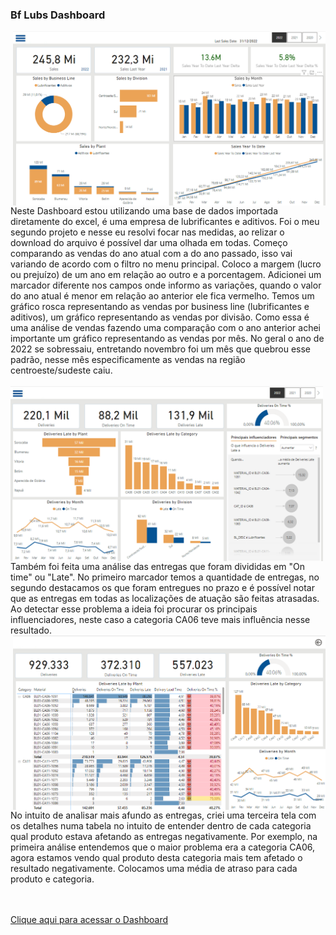 ### Bf Lubs Dashboard

<img align="right" width="500"  src="https://github.com/polya-na/Bf-Lubs/blob/main/Imagens/projeto-tela-inicial.png?raw=true">
Neste Dashboard estou utilizando uma base de dados importada diretamente do excel, é uma empresa de lubrificantes e aditivos. Foi o meu segundo projeto e nesse eu resolvi focar nas medidas, ao relizar o download do arquivo é possível dar uma olhada em todas.
Começo comparando as vendas do ano atual com a  do ano passado, isso vai variando de acordo com o filtro no menu principal. Coloco a margem (lucro ou prejuízo) de um ano em relação ao outro e a porcentagem. Adicionei
um marcador diferente nos campos onde informo as variações, quando o valor do ano atual é menor em relação ao anterior ele fica vermelho. Temos um gráfico rosca representando as vendas por business line (lubrificantes e aditivos),
um gráfico representando as vendas por divisão. Como essa é uma análise de vendas fazendo uma comparação com o ano anterior achei importante um gráfico representando as vendas por mês. No geral o ano de 2022 se sobressaiu, entretando
novembro foi um mês que quebrou esse padrão, nesse mês especificamente as vendas na região centroeste/sudeste caiu.
<br><br>

<img align="left" width="500"  src="https://github.com/polya-na/Bf-Lubs/blob/main/Imagens/delivery-overview.png?raw=true">
<br>
Também foi feita uma análise das entregas que foram divididas em "On time" ou "Late". No primeiro marcador temos a quantidade de entregas, no segundo destacamos os que foram entregues no prazo e é possível notar que as entregas
em todas as localizações de atuação são feitas atrasadas. Ao detectar esse problema a ideia foi procurar os principais influenciadores, neste caso a categoria CA06 teve mais influência nesse resultado. 

<img align="right" width="500"  src="https://github.com/polya-na/Bf-Lubs/blob/main/Imagens/delivery-detail.png?raw=true">
<br><br><br>
No intuito de analisar mais afundo as entregas, criei uma terceira tela com os detalhes numa tabela no intuito de entender dentro de cada categoria qual produto estava afetando as entregas negativamente. Por exemplo,
na primeira análise entendemos que o maior problema era a categoria CA06, agora estamos vendo qual produto desta categoria mais tem afetado o resultado negativamente. Colocamos uma média de atraso para cada produto e
categoria. 

<br><br>
<a href="https://app.powerbi.com/view?r=eyJrIjoiYTE3ODdlM2UtN2RjNi00MmY4LThmYWMtMjIwNDZhZTExNTc2IiwidCI6ImNlYTM2Y2QyLTI5MjEtNGNmZi1iZGY3LWFmYzAwNDNmZDliMSJ9" target="_blank"> Clique aqui para acessar o Dashboard</a>

